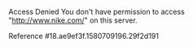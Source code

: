 Access Denied You don't have permission to access "http://www.nike.com/" on this server.

Reference #18.ae9ef3f.1580709196.29f2d191